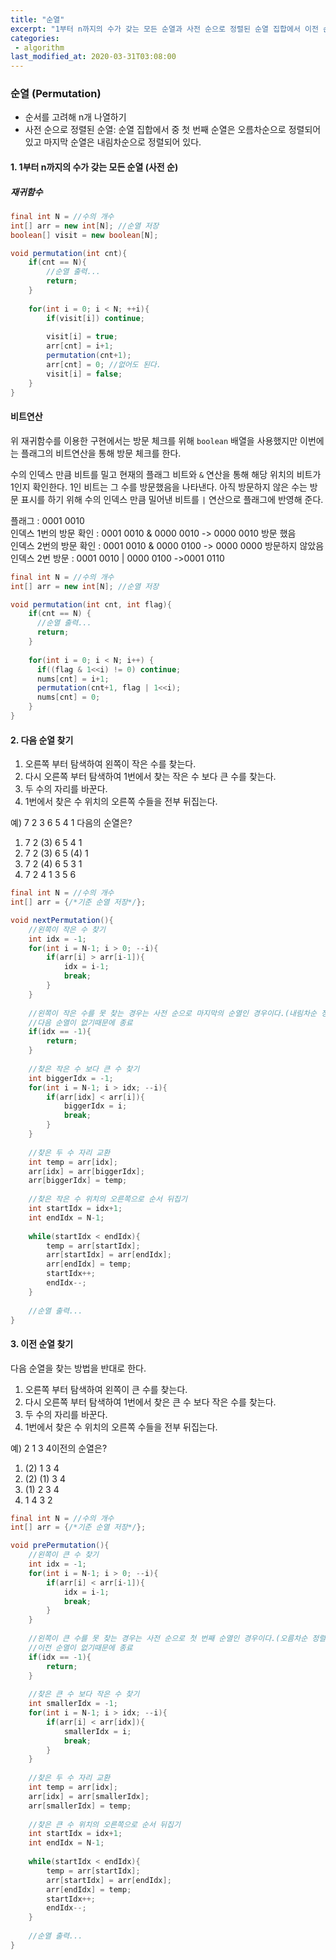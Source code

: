 ```yaml
---
title: "순열"
excerpt: "1부터 n까지의 수가 갖는 모든 순열과 사전 순으로 정렬된 순열 집합에서 이전 순열과 다음 순열을 구하는 방법에 대해 정리한다."
categories:
 - algorithm
last_modified_at: 2020-03-31T03:08:00
---
```


### 순열 (Permutation)

- 순서를 고려해 n개 나열하기
- 사전 순으로 정렬된 순열: 순열 집합에서 중 첫 번째 순열은 오름차순으로 정렬되어 있고 마지막 순열은 내림차순으로 정렬되어 있다.

#### 1. 1부터 n까지의 수가 갖는 모든 순열 (사전 순)

##### 재귀함수

```java
final int N = //수의 개수
int[] arr = new int[N]; //순열 저장
boolean[] visit = new boolean[N];

void permutation(int cnt){
    if(cnt == N){
        //순열 출력...
        return;
    }
    
    for(int i = 0; i < N; ++i){
        if(visit[i]) continue;
        
        visit[i] = true;
        arr[cnt] = i+1;
        permutation(cnt+1);
        arr[cnt] = 0; //없어도 된다.
        visit[i] = false;
    }
}
```

#### 비트연산

위 재귀함수를 이용한 구현에서는 방문 체크를 위해 `boolean` 배열을 사용했지만 이번에는 플래그의 비트연산을 통해 방문 체크를 한다.

수의 인덱스 만큼 비트를 밀고 현재의 플래그 비트와 `&` 연산을 통해 해당 위치의 비트가 1인지 확인한다. 1인 비트는 그 수를 방문했음을 나타낸다. 아직 방문하지 않은 수는 방문 표시를 하기 위해 수의 인덱스 만큼 밀어낸 비트를 `|` 연산으로 플래그에 반영해 준다.

플래그 : 0001 0010  
인덱스 1번의 방문 확인 : 0001 0010 & 0000 0010 -> 0000 0010 방문 했음  
인덱스 2번의 방문 확인 : 0001 0010 & 0000 0100 -> 0000 0000 방문하지 않았음  
인덱스 2번 방문  : 0001 0010 | 0000 0100 ->0001 0110

```java
final int N = //수의 개수
int[] arr = new int[N]; //순열 저장

void permutation(int cnt, int flag){
    if(cnt == N) {
      //순열 출력...
      return;
    }
    
    for(int i = 0; i < N; i++) {
      if((flag & 1<<i) != 0) continue;
      nums[cnt] = i+1;
      permutation(cnt+1, flag | 1<<i);
      nums[cnt] = 0;
    }
}
```




#### 2. 다음 순열 찾기

1. 오른쪽 부터 탐색하여 왼쪽이 작은 수를 찾는다.
2. 다시 오른쪽 부터 탐색하여 1번에서 찾는 작은 수 보다 큰 수를 찾는다.
3. 두 수의 자리를 바꾼다.
4. 1번에서 찾은 수 위치의 오른쪽 수들을 전부 뒤집는다.

예) 7 2 3 6 5 4 1 다음의 순열은?

1. 7 2 (3) 6 5 4 1
2. 7 2 (3) 6 5 (4) 1
3. 7 2 (4) 6 5 3 1
4. 7 2 4 1 3 5 6

```java
final int N = //수의 개수
int[] arr = {/*기준 순열 저장*/};

void nextPermutation(){
    //왼쪽이 작은 수 찾기
    int idx = -1;
    for(int i = N-1; i > 0; --i){
        if(arr[i] > arr[i-1]){
            idx = i-1;
            break;
        }
    }
    
    //왼쪽이 작은 수를 못 찾는 경우는 사전 순으로 마지막의 순열인 경우이다.(내림차순 정렬 상태)
    //다음 순열이 없기때문에 종료
    if(idx == -1){
        return;
    }
    
    //찾은 작은 수 보다 큰 수 찾기
    int biggerIdx = -1;
    for(int i = N-1; i > idx; --i){
        if(arr[idx] < arr[i]){
            biggerIdx = i;
            break;
        }
    }
    
    //찾은 두 수 자리 교환
    int temp = arr[idx];
    arr[idx] = arr[biggerIdx];
    arr[biggerIdx] = temp;
    
    //찾은 작은 수 위치의 오른쪽으로 순서 뒤집기
    int startIdx = idx+1;
    int endIdx = N-1;
    
    while(startIdx < endIdx){
        temp = arr[startIdx];
        arr[startIdx] = arr[endIdx];
        arr[endIdx] = temp;
        startIdx++;
        endIdx--;
    }
    
    //순열 출력...
}
```



#### 3. 이전 순열 찾기

다음 순열을 찾는 방법을 반대로 한다.

1. 오른쪽 부터 탐색하여 왼쪽이 큰 수를 찾는다.
2. 다시 오른쪽 부터 탐색하여 1번에서 찾은 큰 수 보다 작은 수를 찾는다.
3. 두 수의 자리를 바꾼다.
4. 1번에서 찾은 수 위치의 오른쪽 수들을 전부 뒤집는다.

예) 2 1 3 4이전의 순열은?

1. (2) 1 3 4
2. (2) (1)  3 4
3. (1) 2 3 4
4. 1 4 3 2

```java
final int N = //수의 개수
int[] arr = {/*기준 순열 저장*/};

void prePermutation(){
    //왼쪽이 큰 수 찾기
    int idx = -1;
    for(int i = N-1; i > 0; --i){
        if(arr[i] < arr[i-1]){
            idx = i-1;
            break;
        }
    }
    
    //왼쪽이 큰 수를 못 찾는 경우는 사전 순으로 첫 번째 순열인 경우이다.(오름차순 정렬 상태)
    //이전 순열이 없기때문에 종료
    if(idx == -1){
        return;
    }
    
    //찾은 큰 수 보다 작은 수 찾기
    int smallerIdx = -1;
    for(int i = N-1; i > idx; --i){
        if(arr[i] < arr[idx]){
            smallerIdx = i;
            break;
        }
    }
    
    //찾은 두 수 자리 교환
    int temp = arr[idx];
    arr[idx] = arr[smallerIdx];
    arr[smallerIdx] = temp;
    
    //찾은 큰 수 위치의 오른쪽으로 순서 뒤집기
    int startIdx = idx+1;
    int endIdx = N-1;
    
    while(startIdx < endIdx){
        temp = arr[startIdx];
        arr[startIdx] = arr[endIdx];
        arr[endIdx] = temp;
        startIdx++;
        endIdx--;
    }
    
    //순열 출력...
}
```

